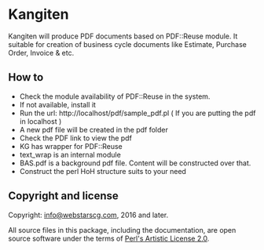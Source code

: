 # Kangiten 
Kangiten will produce PDF documents based on PDF::Reuse module. It suitable for creation of business cycle documents like Estimate, Purchase Order, Invoice & etc.

## How to
- Check the module availability of PDF::Reuse in the system.
- If not available, install it
- Run the url: http://localhost/pdf/sample_pdf.pl 
   ( If you are putting the pdf in localhost )
- A new pdf file will be created in the pdf folder
- Check the PDF link to view the pdf
- KG has wrapper for PDF::Reuse
- text_wrap is an internal module
- BAS.pdf is a background pdf file. Content will be constructed over that.
- Construct the perl HoH structure suits to your need

## Copyright and license

Copyright: info@webstarscg.com, 2016 and later.

All source files in this package, including the documentation, are open source software under the terms of [Perl's Artistic License 2.0](http://www.perlfoundation.org/artistic_license_2_0).

